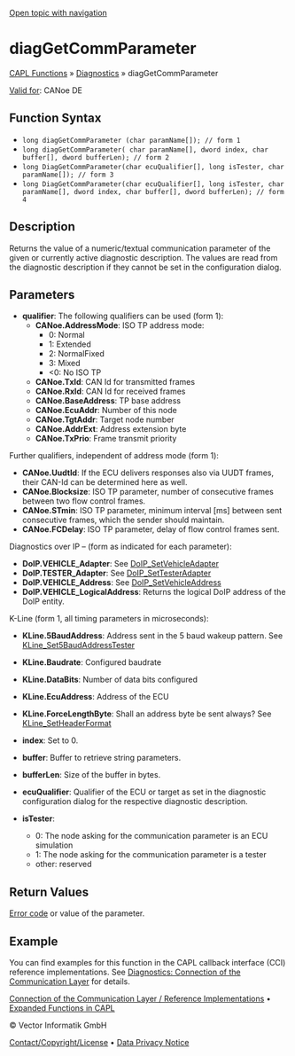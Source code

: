 [Open topic with navigation](../../../../../CANoeDEFamily.htm#Topics/CAPLFunctions/Diagnostics/Functions/CAPLfunctionDiagGetCommParameter.md)

# diagGetCommParameter

[CAPL Functions](../../CAPLfunctions.md) » [Diagnostics](../CAPLfunctionsDiagnosticsOverview.md) » diagGetCommParameter

[Valid for](../../../Shared/FeatureAvailability.md): CANoe DE

## Function Syntax

- `long diagGetCommParameter (char paramName[]); // form 1`
- `long diagGetCommParameter( char paramName[], dword index, char buffer[], dword bufferLen); // form 2`
- `long DiagGetCommParameter(char ecuQualifier[], long isTester, char paramName[]); // form 3`
- `long DiagGetCommParameter(char ecuQualifier[], long isTester, char paramName[], dword index, char buffer[], dword bufferLen); // form 4`

## Description

Returns the value of a numeric/textual communication parameter of the given or currently active diagnostic description. The values are read from the diagnostic description if they cannot be set in the configuration dialog.

## Parameters

- **qualifier**: The following qualifiers can be used (form 1):
  - **CANoe.AddressMode**: ISO TP address mode:
    - 0: Normal
    - 1: Extended
    - 2: NormalFixed
    - 3: Mixed
    - <0: No ISO TP
  - **CANoe.TxId**: CAN Id for transmitted frames
  - **CANoe.RxId**: CAN Id for received frames
  - **CANoe.BaseAddress**: TP base address
  - **CANoe.EcuAddr**: Number of this node
  - **CANoe.TgtAddr**: Target node number
  - **CANoe.AddrExt**: Address extension byte
  - **CANoe.TxPrio**: Frame transmit priority

Further qualifiers, independent of address mode (form 1):
- **CANoe.UudtId**: If the ECU delivers responses also via UUDT frames, their CAN-Id can be determined here as well.
- **CANoe.Blocksize**: ISO TP parameter, number of consecutive frames between two flow control frames.
- **CANoe.STmin**: ISO TP parameter, minimum interval [ms] between sent consecutive frames, which the sender should maintain.
- **CANoe.FCDelay**: ISO TP parameter, delay of flow control frames sent.

Diagnostics over IP – (form as indicated for each parameter):
- **DoIP.VEHICLE_Adapter**: See [DoIP_SetVehicleAdapter](CAPLfunctionDoIPSetVehicleAdapter.md)
- **DoIP.TESTER_Adapter**: See [DoIP_SetTesterAdapter](CAPLfunctionDoIPSetTesterAdapter.md)
- **DoIP.VEHICLE_Address**: See [DoIP_SetVehicleAddress](CAPLfunctionDoIPSetVehicleAddress.md)
- **DoIP.VEHICLE_LogicalAddress**: Returns the logical DoIP address of the DoIP entity.

K-Line (form 1, all timing parameters in microseconds):
- **KLine.5BaudAddress**: Address sent in the 5 baud wakeup pattern. See [KLine_Set5BaudAddressTester](../../KLine/Functions/CAPLfunctionKLineSet5BaudAddressTester.md)
- **KLine.Baudrate**: Configured baudrate
- **KLine.DataBits**: Number of data bits configured
- **KLine.EcuAddress**: Address of the ECU
- **KLine.ForceLengthByte**: Shall an address byte be sent always? See [KLine_SetHeaderFormat](../../KLine/Functions/CAPLfunctionKLineSetHeaderFormat.md)

- **index**: Set to 0.
- **buffer**: Buffer to retrieve string parameters.
- **bufferLen**: Size of the buffer in bytes.
- **ecuQualifier**: Qualifier of the ECU or target as set in the diagnostic configuration dialog for the respective diagnostic description.
- **isTester**:
  - 0: The node asking for the communication parameter is an ECU simulation
  - 1: The node asking for the communication parameter is a tester
  - other: reserved

## Return Values

[Error code](../CAPLfunctionsDiagnosticsErrorCode.md) or value of the parameter.

## Example

You can find examples for this function in the CAPL callback interface (CCI) reference implementations. See [Diagnostics: Connection of the Communication Layer](../CAPLfunctionsDiagnosticsConnectionCommunicationLayer.md) for details.

[Connection of the Communication Layer / Reference Implementations](../CAPLfunctionsDiagnosticsConnectionCommunicationLayer.md) • [Expanded Functions in CAPL](../CAPLfunctionsDiagnosticsExpandedFunctions.md)

© Vector Informatik GmbH

[Contact/Copyright/License](../../../Shared/ContactCopyrightLicense.md) • [Data Privacy Notice](https://www.vector.com/int/en/company/get-info/privacy-policy/)